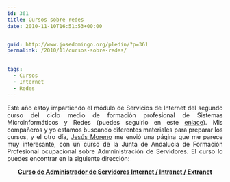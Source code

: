 ```yaml
---
id: 361
title: Cursos sobre redes
date: 2010-11-10T16:51:53+00:00


guid: http://www.josedomingo.org/pledin/?p=361
permalink: /2010/11/cursos-sobre-redes/

  
tags:
  - Cursos
  - Internet
  - Redes
---
```

<p style="text-align: justify;">
  Este año estoy impartiendo el módulo de Servicios de Internet del segundo curso del ciclo medio de formación profesional de Sistemas Microinformáticos y Redes (puedes seguirlo en este <a href="http://informatica.gonzalonazareno.org/plataforma/course/view.php?id=31">enlace</a>). Mis compañeros y yo estamos buscando diferentes materiales para preparar los cursos, y el otro día, <a href="http://sw-libre.blogspot.com/">Jesús Moreno</a> me envió una página que me parece muy interesante, con un curso de la Junta de Andalucia de Formación Profesional ocupacional sobre Admninistración de Servidores. El curso lo puedes encontrar en la siguiente dirección:
</p>

<p style="text-align: center;">
  <a href="http://www.juntadeandalucia.es/empleo/recursos/material_didactico/especialidades/materialdidactico_administrador_servidores/index.html"><strong>Curso de Administrador de Servidores Internet / Intranet / Extranet</strong></a>
</p>

<!-- AddThis Advanced Settings generic via filter on the_content -->

<!-- AddThis Share Buttons generic via filter on the_content -->
